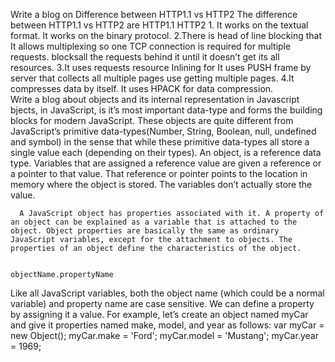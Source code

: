 Write a blog on Difference between HTTP1.1 vs HTTP2                                                                                                                         The difference between HTTP1.1 vs HTTP2 are                                                                                                                                                HTTP1.1                                     HTTP2            																																													 1. It works on the textual format.									It works on the binary protocol.                                                                                      2.There is head of line blocking that								It allows multiplexing so one TCP connection is required for multiple requests.																			blocksall the requests behind it until 																																																																		it doesn’t get its all resources.  																																																																		3.It uses requests resource Inlining for 							It uses PUSH frame by server that collects all multiple pages																														use getting multiple pages.																																																																				4.It compresses data by itself.																It uses HPACK for data compression.																																											
Write a blog about objects and its internal representation in Javascript																																																	bjects, in JavaScript, is it’s most important data-type and forms the building blocks for modern JavaScript. These objects are quite different from JavaScript’s primitive data-types(Number, String, Boolean, null, undefined and symbol) in the sense that while these primitive data-types all store a single value each (depending on their types).
        An object, is a reference data type. Variables that are assigned a reference value are given a reference or a pointer to that value. That reference or pointer points to the location in memory where the object is stored. The variables don’t actually store the value.

      A JavaScript object has properties associated with it. A property of an object can be explained as a variable that is attached to the object. Object properties are basically the same as ordinary JavaScript variables, except for the attachment to objects. The properties of an object define the characteristics of the object.
             
                                                            objectName.propertyName


Like all JavaScript variables, both the object name (which could be a normal variable) and property name are case sensitive. We can define a property by assigning it a value. For example, let’s create an object named myCar and give it properties named make, model, and year as follows:
                                                                      var myCar = new Object();
                                                                       myCar.make = 'Ford';
                                                                   myCar.model = 'Mustang';
                                                                     myCar.year = 1969;
